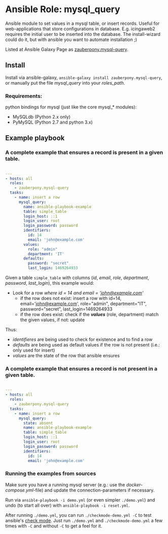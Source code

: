 Ansible Role: mysql_query
===================

Ansible module to set values in a mysql table, or insert records. Useful for web-applications that store configurations in database. E.g. icingaweb2 requires the initial user to be inserted into the database. The install-wizard could do it, but with ansible you want to automate installation ;)

Listed at Ansible Galaxy Page as [zauberpony.mysql-query](https://galaxy.ansible.com/zauberpony/mysql-query/).

Install
-------

Install via ansible-galaxy, `ansible-galaxy install zauberpony.mysql-query`, or manually put the file *mysql_query* into your *roles_path*.

### Requirements:

python bindings for mysql (just like the core mysql_* modules):

- MySQLdb (Python 2.x only)
- PyMySQL (Python 2.7 and python 3.x)


Example playbook
----------------

### A complete example that ensures a record is present in a given table.

```yaml

---
- hosts: all
  roles:
    - zauberpony.mysql-query
  tasks:
    - name: insert a row
      mysql_query:
        name: ansible-playbook-example
        table: simple_table
        login_host: ::1
        login_user: root
        login_password: password
        identifiers:
          id: 14
          email: 'john@example.com'
        values:
          role: "admin"
          department: 'IT'
        defaults:
          password: "secret"
          last_login: 1469264933
```

Given a table `simple_table` with columns (*id*, *email*, *role*, *department*, *password*, *last_login*), this example would:
- Look for a row *where id = 14 and email = 'john@example.com'*
  - if the row does not exist: insert a row with id=14, email='john@example.com', role="admin", department="IT", password="secret", last_login=1469264933
  - if the row does exist: check if the ***values*** (role, department) match the given values, if not: update

Thus:
- *identifieres* are being used to check for existence and to find a row
- *defaults* are being used as default values if the row is not present (i.e.: only used for insert)
- *values* are the state of the row that ansible ensures

### A complete example that ensures a record is not present in a given table.

```yaml

---
- hosts: all
  roles:
    - zauberpony.mysql-query
  tasks:
    - name: insert a row
      mysql_query:
        state: absent
        name: ansible-playbook-example
        table: simple_table
        login_host: ::1
        login_user: root
        login_password: password
        identifiers:
          id: 14
          email: 'john@example.com'
```

### Running the examples from sources

Make sure you have a running mysql server (e.g.: use the *docker-compose.yml*-file) and update the connection-parameters if necessary.

Run via `ansible-playbook -i demo.yml` (or even simpler `./demo.yml`) and undo (to start all over) with `ansible-playbook -i reset.yml`.

After running `./demo.yml`, you can run `./checkmode-demo.yml -C` to test ansible's [check mode](https://docs.ansible.com/ansible/latest/user_guide/playbooks_checkmode.html).
Just run `./demo.yml` and `./checkmode-demo.yml` a few times with `-C` and without `-C` to get a feel for it.
